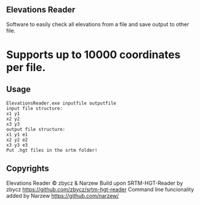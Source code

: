 ## Elevations Reader
Software to easily check all elevations from a file and save output to other file.
# Supports up to 10000 coordinates per file.
## Usage
    ElevationsReader.exe inputfile outputfile
    input file structure:
    x1 y1
    x2 y2
    x3 y3
    output file structure:
    x1 y1 e1
    x2 y2 e2
    x3 y3 e3
    Put .hgt files in the srtm folder!
## Copyrights
Elevations Reader © zbycz & Narzew
    Build upon SRTM-HGT-Reader by zbycz
    https://github.com/zbycz/srtm-hgt-reader
    Command line funcionality added by Narzew
    https://github.com/narzew/
